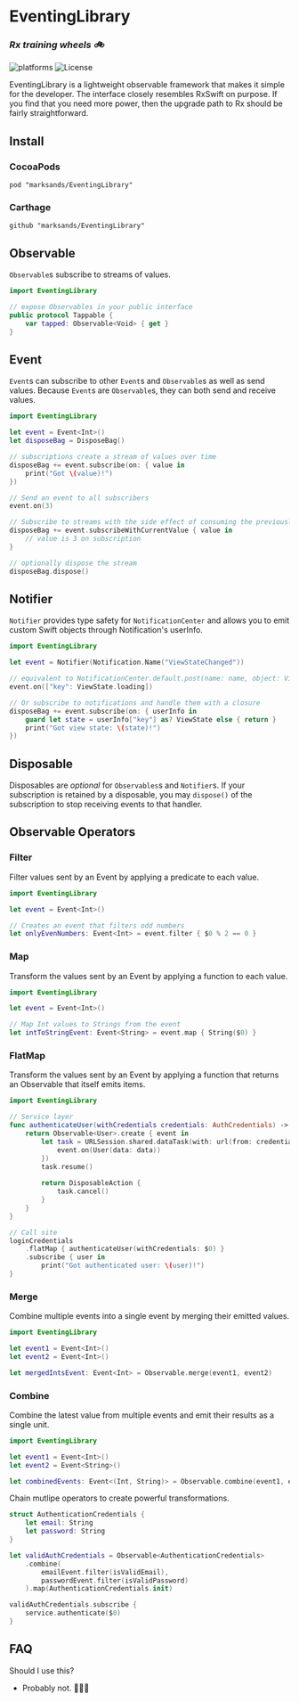 #  EventingLibrary

### _Rx training wheels 🚲_

![platforms](https://img.shields.io/badge/platforms-iOS-333333.svg) ![License](https://img.shields.io/badge/license-MIT-blue.svg)

EventingLibrary is a lightweight observable framework that makes it simple for the developer. The interface closely resembles RxSwift on purpose. If you find that you need more power, then the upgrade path to Rx should be fairly straightforward.

## Install

### CocoaPods
```
pod "marksands/EventingLibrary"
```
### Carthage
```
github "marksands/EventingLibrary"
```

## Observable

`Observable`s subscribe to streams of values.

```swift
import EventingLibrary

// expose Observables in your public interface
public protocol Tappable {
	var tapped: Observable<Void> { get }
}
```

## Event

`Event`s can subscribe to other `Event`s and `Observable`s as well as send values. Because `Event`s are `Observable`s, they can both send and receive values.

```swift
import EventingLibrary

let event = Event<Int>()
let disposeBag = DisposeBag()

// subscriptions create a stream of values over time
disposeBag += event.subscribe(on: { value in
    print("Got \(value)!")
})

// Send an event to all subscribers
event.on(3)

// Subscribe to streams with the side effect of consuming the previously sent value
disposeBag += event.subscribeWithCurrentValue { value in
    // value is 3 on subscription
}

// optionally dispose the stream
disposeBag.dispose()
```

## Notifier

`Notifier` provides type safety for `NotificationCenter` and allows you to emit custom Swift objects through Notification's userInfo.

```swift
import EventingLibrary

let event = Notifier(Notification.Name("ViewStateChanged"))

// equivalent to NotificationCenter.default.post(name: name, object: ViewState.loading)
event.on(["key": ViewState.loading])

// Or subscribe to notifications and handle them with a closure
disposeBag += event.subscribe(on: { userInfo in
    guard let state = userInfo["key"] as? ViewState else { return }
    print("Got view state: \(state)!")
})
```

## Disposable

Disposables are _optional_ for `Observables`s and `Notifier`s. If your subscription is retained by a disposable, you may `dispose()` of the subscription to stop receiving events to that handler.

## Observable Operators

### Filter

Filter values sent by an Event by applying a predicate to each value.

```swift
import EventingLibrary

let event = Event<Int>()

// Creates an event that filters odd numbers
let onlyEvenNumbers: Event<Int> = event.filter { $0 % 2 == 0 }
```

### Map

Transform the values sent by an Event by applying a function to each value.

```swift
import EventingLibrary

let event = Event<Int>()

// Map Int values to Strings from the event
let intToStringEvent: Event<String> = event.map { String($0) }
```

### FlatMap

Transform the values sent by an Event by applying a function that returns an Observable that itself emits items.

```swift
import EventingLibrary

// Service layer
func authenticateUser(withCredentials credentials: AuthCredentials) -> Observable<User> {
    return Observable<User>.create { event in
        let task = URLSession.shared.dataTask(with: url(from: credentials), completionHandler: { data, _, _ in
            event.on(User(data: data))
        })
        task.resume()
        
        return DisposableAction {
            task.cancel()
        }
    }
}

// Call site
loginCredentials
    .flatMap { authenticateUser(withCredentials: $0) }
    .subscribe { user in
        print("Got authenticated user: \(user)!")
}
```

### Merge

Combine multiple events into a single event by merging their emitted values.

```swift
import EventingLibrary

let event1 = Event<Int>()
let event2 = Event<Int>()

let mergedIntsEvent: Event<Int> = Observable.merge(event1, event2)
```

### Combine

Combine the latest value from multiple events and emit their results as a single unit.

```swift
import EventingLibrary

let event1 = Event<Int>()
let event2 = Event<String>()

let combinedEvents: Event<(Int, String)> = Observable.combine(event1, event2)
```

Chain mutlipe operators to create powerful transformations.

```swift
struct AuthenticationCredentials {
    let email: String
    let password: String
}

let validAuthCredentials = Observable<AuthenticationCredentials>
    .combine(
        emailEvent.filter(isValidEmail),
        passwordEvent.filter(isValidPassword)
    ).map(AuthenticationCredentials.init)

validAuthCredentials.subscribe {
    service.authenticate($0)
}
```

## FAQ

Should I use this?

* Probably not. 🤷🏼‍♀️

